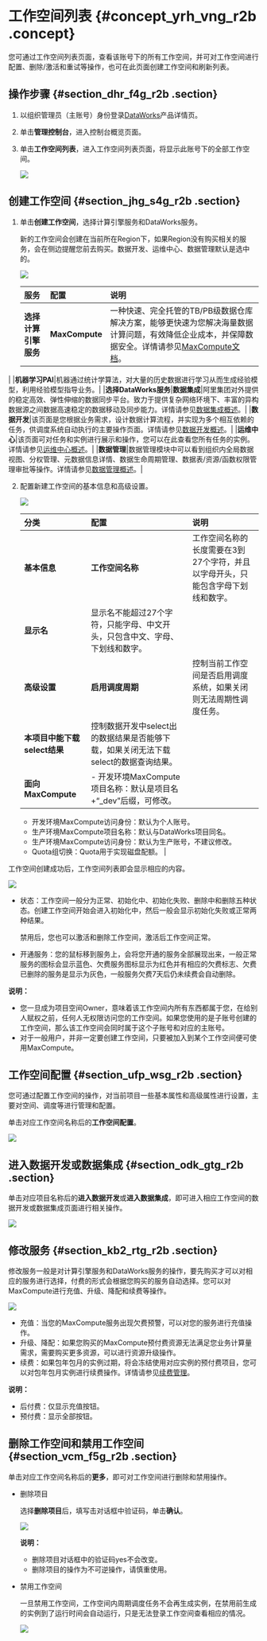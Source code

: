 # 工作空间列表 {#concept_yrh_vng_r2b .concept}

您可通过工作空间列表页面，查看该账号下的所有工作空间，并可对工作空间进行配置、删除/激活和重试等操作，也可在此页面创建工作空间和刷新列表。

## 操作步骤 {#section_dhr_f4g_r2b .section}

1.  以组织管理员（主账号）身份登录[DataWorks](https://www.alibabacloud.com/product/ide)产品详情页。
2.  单击**管理控制台**，进入控制台概览页面。
3.  单击**工作空间列表**，进入工作空间列表页面，将显示此账号下的全部工作空间。

    ![](http://static-aliyun-doc.oss-cn-hangzhou.aliyuncs.com/assets/img/16187/15446659918729_zh-CN.jpg)


## 创建工作空间 {#section_jhg_s4g_r2b .section}

1.  单击**创建工作空间**，选择计算引擎服务和DataWorks服务。

    新的工作空间会创建在当前所在Region下，如果Region没有购买相关的服务，会在侧边提醒您前去购买。数据开发、运维中心、数据管理默认是选中的。

    ![](http://static-aliyun-doc.oss-cn-hangzhou.aliyuncs.com/assets/img/16187/15446659918730_zh-CN.png)

    |服务|配置|说明|
    |:-|:-|:-|
    |**选择计算引擎服务**|**MaxCompute**| 一种快速、完全托管的TB/PB级数据仓库解决方案，能够更快速为您解决海量数据计算问题，有效降低企业成本，并保障数据安全。详情请参见[MaxCompute文档](https://www.alibabacloud.com/product/maxcompute)。

 |
    |**机器学习PAI**|机器通过统计学算法，对大量的历史数据进行学习从而生成经验模型，利用经验模型指导业务。|
    |**选择DataWorks服务**|**数据集成**|阿里集团对外提供的稳定高效、弹性伸缩的数据同步平台。致力于提供复杂网络环境下、丰富的异构数据源之间数据高速稳定的数据移动及同步能力。详情请参见[数据集成概述](intl.zh-CN/使用指南/数据集成/数据集成简介/数据集成概述.md#)。|
    |**数据开发**|该页面是您根据业务需求，设计数据计算流程，并实现为多个相互依赖的任务，供调度系统自动执行的主要操作页面。详情请参见[数据开发概述](intl.zh-CN/使用指南/数据开发/解决方案.md#)。|
    |**运维中心**|该页面可对任务和实例进行展示和操作，您可以在此查看您所有任务的实例。详情请参见[运维中心概述](intl.zh-CN/使用指南/运维中心/运维中心概述.md#)。|
    |**数据管理**|数据管理模块中可以看到组织内全局数据视图、分权管理、元数据信息详情、数据生命周期管理、数据表/资源/函数权限管理审批等操作。详情请参见[数据管理概述](intl.zh-CN/使用指南/数据管理/数据管理概述.md#)。|

2.  配置新建工作空间的基本信息和高级设置。

    ![](http://static-aliyun-doc.oss-cn-hangzhou.aliyuncs.com/assets/img/16187/15446659918731_zh-CN.png)

    |分类|配置|说明|
    |:-|:-|:-|
    |**基本信息**|**工作空间名称**|工作空间名称的长度需要在3到27个字符，并且以字母开头，只能包含字母下划线和数字。|
    |**显示名**|显示名不能超过27个字符，只能字母、中文开头，只包含中文、字母、下划线和数字。|
    |**高级设置**|**启用调度周期**|控制当前工作空间是否启用调度系统，如果关闭则无法周期性调度任务。|
    |**本项目中能下载select结果**|控制数据开发中select出的数据结果是否能够下载，如果关闭无法下载select的数据查询结果。|
    |**面向MaxCompute**|     -   开发环境MaxCompute项目名称：默认是项目名+“\_dev”后缀，可修改。
    -   开发环境MaxCompute访问身份：默认为个人账号。
    -   生产环境MaxCompute项目名称：默认与DataWorks项目同名。
    -   生产环境MaxCompute访问身份：默认为生产账号，不建议修改。
    -   Quota组切换：Quota用于实现磁盘配额。
 |


工作空间创建成功后，工作空间列表即会显示相应的内容。

![](http://static-aliyun-doc.oss-cn-hangzhou.aliyuncs.com/assets/img/16187/15446659918732_zh-CN.jpg)

-   状态：工作空间一般分为正常、初始化中、初始化失败、删除中和删除五种状态。创建工作空间开始会进入初始化中，然后一般会显示初始化失败或正常两种结果。

    禁用后，您也可以激活和删除工作空间，激活后工作空间正常。

-   开通服务：您的鼠标移到服务上，会将您开通的服务全部展现出来，一般正常服务的图标会显示蓝色、欠费服务图标显示为红色并有相应的欠费标志、欠费已删除的服务是显示为灰色，一般服务欠费7天后仍未续费会自动删除。

**说明：** 

-   您一旦成为项目空间Owner，意味着该工作空间内所有东西都属于您，在给别人赋权之前，任何人无权限访问您的工作空间。如果您使用的是子账号创建的工作空间，那么该工作空间会同时属于这个子账号和对应的主账号。
-   对于一般用户，并非一定要创建工作空间，只要被加入到某个工作空间便可使用MaxCompute。

## 工作空间配置 {#section_ufp_wsg_r2b .section}

您可通过配置工作空间的操作，对当前项目一些基本属性和高级属性进行设置，主要对空间、调度等进行管理和配置。

单击对应工作空间名称后的**工作空间配置**。

![](http://static-aliyun-doc.oss-cn-hangzhou.aliyuncs.com/assets/img/16187/15446659918733_zh-CN.jpg)

## 进入数据开发或数据集成 {#section_odk_gtg_r2b .section}

单击对应项目名称后的**进入数据开发**或**进入数据集成**，即可进入相应工作空间的数据开发或数据集成页面进行相关操作。

![](http://static-aliyun-doc.oss-cn-hangzhou.aliyuncs.com/assets/img/16187/15446659918734_zh-CN.jpg)

## 修改服务 {#section_kb2_rtg_r2b .section}

修改服务一般是对计算引擎服务和DataWorks服务的操作，要先购买才可以对相应的服务进行选择，付费的形式会根据您购买的服务自动选择。您可以对MaxCompute进行充值、升级、降配和续费等操作。

![](http://static-aliyun-doc.oss-cn-hangzhou.aliyuncs.com/assets/img/16187/15446659918735_zh-CN.jpg)

-   充值：当您的MaxCompute服务出现欠费预警，可以对您的服务进行充值操作。
-   升级、降配：如果您购买的MaxCompute预付费资源无法满足您业务计算量需求，需要购买更多资源，可以进行资源升级操作。
-   续费：如果包年包月的实例过期，将会冻结使用对应实例的预付费项目，您可以对包年包月实例进行续费操作。详情请参见[续费管理](https://www.alibabacloud.com/help/doc-detail/74875.htm)。

**说明：** 

-   后付费：仅显示充值按钮。
-   预付费：显示全部按钮。

## 删除工作空间和禁用工作空间 {#section_vcm_f5g_r2b .section}

单击对应工作空间名称后的**更多**，即可对工作空间进行删除和禁用操作。

-   删除项目

    选择**删除项目**后，填写击对话框中验证码，单击**确认**。

    ![](http://static-aliyun-doc.oss-cn-hangzhou.aliyuncs.com/assets/img/16187/15446659918737_zh-CN.jpg)

    **说明：** 

    -   删除项目对话框中的验证码yes不会改变。
    -   删除项目的操作为不可逆操作，请慎重使用。
-   禁用工作空间

    一旦禁用工作空间，工作空间内周期调度任务不会再生成实例，在禁用前生成的实例到了运行时间会自动运行，只是无法登录工作空间查看相应的情况。

    ![](http://static-aliyun-doc.oss-cn-hangzhou.aliyuncs.com/assets/img/16187/15446659918738_zh-CN.jpg)


